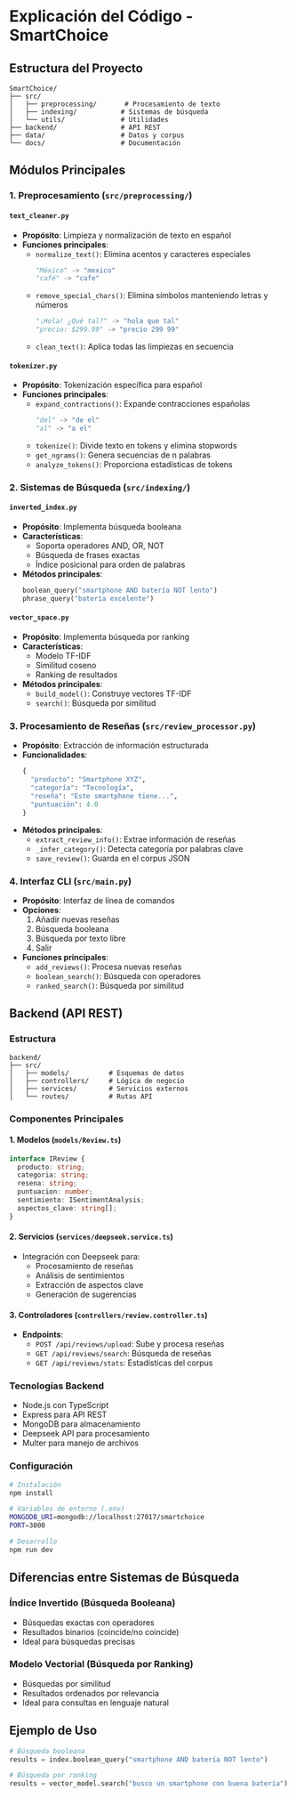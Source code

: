 # Explicación del Código - SmartChoice

## Estructura del Proyecto

```
SmartChoice/
├── src/
│   ├── preprocessing/       # Procesamiento de texto
│   ├── indexing/           # Sistemas de búsqueda
│   └── utils/              # Utilidades
├── backend/                # API REST
├── data/                   # Datos y corpus
└── docs/                   # Documentación
```

## Módulos Principales

### 1. Preprocesamiento (`src/preprocessing/`)

#### `text_cleaner.py`
- **Propósito**: Limpieza y normalización de texto en español
- **Funciones principales**:
  - `normalize_text()`: Elimina acentos y caracteres especiales
    ```python
    "México" -> "mexico"
    "café" -> "cafe"
    ```
  - `remove_special_chars()`: Elimina símbolos manteniendo letras y números
    ```python
    "¡Hola! ¿Qué tal?" -> "hola que tal"
    "precio: $299.99" -> "precio 299 99"
    ```
  - `clean_text()`: Aplica todas las limpiezas en secuencia

#### `tokenizer.py`
- **Propósito**: Tokenización específica para español
- **Funciones principales**:
  - `expand_contractions()`: Expande contracciones españolas
    ```python
    "del" -> "de el"
    "al" -> "a el"
    ```
  - `tokenize()`: Divide texto en tokens y elimina stopwords
  - `get_ngrams()`: Genera secuencias de n palabras
  - `analyze_tokens()`: Proporciona estadísticas de tokens

### 2. Sistemas de Búsqueda (`src/indexing/`)

#### `inverted_index.py`
- **Propósito**: Implementa búsqueda booleana
- **Características**:
  - Soporta operadores AND, OR, NOT
  - Búsqueda de frases exactas
  - Índice posicional para orden de palabras
- **Métodos principales**:
  ```python
  boolean_query("smartphone AND batería NOT lento")
  phrase_query("batería excelente")
  ```

#### `vector_space.py`
- **Propósito**: Implementa búsqueda por ranking
- **Características**:
  - Modelo TF-IDF
  - Similitud coseno
  - Ranking de resultados
- **Métodos principales**:
  - `build_model()`: Construye vectores TF-IDF
  - `search()`: Búsqueda por similitud

### 3. Procesamiento de Reseñas (`src/review_processor.py`)
- **Propósito**: Extracción de información estructurada
- **Funcionalidades**:
  ```python
  {
    "producto": "Smartphone XYZ",
    "categoría": "Tecnología",
    "reseña": "Este smartphone tiene...",
    "puntuación": 4.0
  }
  ```
- **Métodos principales**:
  - `extract_review_info()`: Extrae información de reseñas
  - `_infer_category()`: Detecta categoría por palabras clave
  - `save_review()`: Guarda en el corpus JSON

### 4. Interfaz CLI (`src/main.py`)
- **Propósito**: Interfaz de línea de comandos
- **Opciones**:
  1. Añadir nuevas reseñas
  2. Búsqueda booleana
  3. Búsqueda por texto libre
  4. Salir
- **Funciones principales**:
  - `add_reviews()`: Procesa nuevas reseñas
  - `boolean_search()`: Búsqueda con operadores
  - `ranked_search()`: Búsqueda por similitud

## Backend (API REST)

### Estructura
```
backend/
├── src/
│   ├── models/          # Esquemas de datos
│   ├── controllers/     # Lógica de negocio
│   ├── services/        # Servicios externos
│   └── routes/          # Rutas API
```

### Componentes Principales

#### 1. Modelos (`models/Review.ts`)
```typescript
interface IReview {
  producto: string;
  categoria: string;
  resena: string;
  puntuacion: number;
  sentimiento: ISentimentAnalysis;
  aspectos_clave: string[];
}
```

#### 2. Servicios (`services/deepseek.service.ts`)
- Integración con Deepseek para:
  - Procesamiento de reseñas
  - Análisis de sentimientos
  - Extracción de aspectos clave
  - Generación de sugerencias

#### 3. Controladores (`controllers/review.controller.ts`)
- **Endpoints**:
  - `POST /api/reviews/upload`: Sube y procesa reseñas
  - `GET /api/reviews/search`: Búsqueda de reseñas
  - `GET /api/reviews/stats`: Estadísticas del corpus

### Tecnologías Backend
- Node.js con TypeScript
- Express para API REST
- MongoDB para almacenamiento
- Deepseek API para procesamiento
- Multer para manejo de archivos

### Configuración
```bash
# Instalación
npm install

# Variables de entorno (.env)
MONGODB_URI=mongodb://localhost:27017/smartchoice
PORT=3000

# Desarrollo
npm run dev
```

## Diferencias entre Sistemas de Búsqueda

### Índice Invertido (Búsqueda Booleana)
- Búsquedas exactas con operadores
- Resultados binarios (coincide/no coincide)
- Ideal para búsquedas precisas

### Modelo Vectorial (Búsqueda por Ranking)
- Búsquedas por similitud
- Resultados ordenados por relevancia
- Ideal para consultas en lenguaje natural

## Ejemplo de Uso

```python
# Búsqueda booleana
results = index.boolean_query("smartphone AND batería NOT lento")

# Búsqueda por ranking
results = vector_model.search("busco un smartphone con buena batería")
```